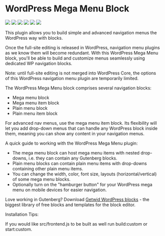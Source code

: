 # WordPress Mega Menu Block

![](https://img.shields.io/wordpress/plugin/v/getwid-megamenu)
![](https://img.shields.io/wordpress/plugin/wp-version/getwid-megamenu)
![](https://img.shields.io/wordpress/plugin/dd/getwid-megamenu)
![](https://img.shields.io/wordpress/plugin/installs/getwid-megamenu)
![](https://img.shields.io/wordpress/plugin/rating/getwid-megamenu)
![](https://img.shields.io/badge/license-GPL--2.0%2B-blue.svg?style=flat)

This plugin allows you to build simple and advanced navigation menus the WordPress way with blocks.

Once the full-site editing is released in WordPress, navigation menu plugins as we know them will become redundant. With this WordPress Mega Menu block, you'll be able to build and customize menus seamlessly using dedicated WP navigation blocks.

Note: until full-site editing is not merged into WordPress Core, the options of this WordPress navigation menu plugin are temporarily limited. 

The WordPress Mega Menu block comprises several navigation blocks:

* Mega menu block
* Mega menu item block
* Plain menu block
* Plain menu item block

For advanced nav menus, use the mega menu item block. Its flexibility will let you add drop-down menus that can handle any WordPress block inside them, meaning you can show any content in your navigation menus.

A quick guide to working with the WordPress Mega Menu plugin:

* The mega menu block can host mega menu items with nested drop-downs, i.e. they can contain any Gutenberg blocks.
* Plain menu blocks can contain plain menu items with drop-downs containing other plain menu items.
* You can change the width, color, font size, layouts (horizontal/vertical) of some mega menu blocks.
* Optionally turn on the "hamburger button" for your WordPress mega menu on mobile devices for easier navigation.

Love working in Gutenberg? Download [Getwid WordPress blocks](https://wordpress.org/plugins/getwid/) - the biggest library of free blocks and templates for the block editor.


Installation Tips:

If you would like src/frontend.js to be built as well run build:custom or start:custom.